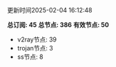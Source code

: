 更新时间2025-02-04 16:12:48

**总订阅: 45**
**总节点: 386**
**有效节点: 50**
- v2ray节点: 39
- trojan节点: 3
- ss节点: 8
